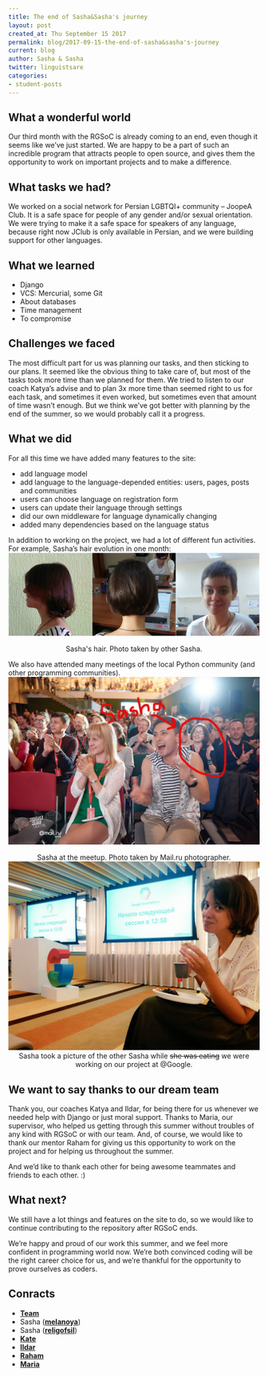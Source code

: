 ```yaml
---
title: The end of Sasha&Sasha's journey
layout: post
created_at: Thu September 15 2017
permalink: blog/2017-09-15-the-end-of-sasha&sasha's-journey
current: blog
author: Sasha & Sasha
twitter: linguistsare
categories:
- student-posts
---
```



## What a wonderful world
Our third month with the RGSoC is already coming to an end, even though it seems like we’ve just started. We are happy to be a part of such an incredible program that attracts people to open source, and gives them the opportunity to work on important projects and to make a difference.

## What tasks we had?
We worked on a social network for Persian LGBTQI+ community – JoopeA Club. It is a safe space for people of any gender and/or sexual orientation. We were trying to make it a safe space for speakers of any language, because right now JClub is only available in Persian, and we were building support for other languages.

## What we learned
* Django
* VCS: Mercurial, some Git
* About databases
* Time management
* To compromise

## Challenges we faced
The most difficult part for us was planning our tasks, and then sticking to our plans. It seemed like the obvious thing to take care of, but most of the tasks took more time than we planned for them. We tried to listen to our coach Katya’s advise and to plan 3x more time than seemed right to us for each task, and sometimes it even worked, but sometimes even that amount of time wasn’t enough. But we think we’ve got better with planning by the end of the summer, so we would probably call it a progress. 

## What we did
For all this time we have added many features to the site:

* add language model
* add language to the language-depended entities:  users, pages, posts and communities
* users can choose language on registration form
* users can update their language through settings
* did our own middleware for language  dynamically changing 
* added many dependencies based on the language status

In addition to working on the project, we had a lot of different fun activities.
For example, Sasha’s hair evolution in one month:
<img src="/img/blog/2017/Alexa-Sasha-Collage.jpg" alt="melanoya">
<div align="center" div class="image-credits"> Sasha's  hair. Photo taken by other Sasha. </div>

We also have attended many meetings of the local Python community (and other programming communities).
<img src="/img/blog/2017/Alexa-meetup-religofsil.jpg" alt="religofsil">
<div align="center" div class="image-credits"> Sasha at the meetup. Photo taken by Mail.ru photographer. </div>

<img src="/img/blog/2017/Alexa-melanoya-meetup.jpg" alt="melanoya at Google">
<div align="center" div class="image-credits"> Sasha took a picture of the other Sasha while <s>she was eating</s> we were working on our project at @Google. </div> 

## We want to say thanks to our dream team
Thank you, our coaches Katya and Ildar, for being there for us whenever we needed help with Django or just moral support. Thanks to Maria, our supervisor, who helped us getting through this summer without troubles of any kind with RGSoC or with our team. And, of course, we would like to thank our mentor Raham for giving us this opportunity to work on the project and for helping us throughout the summer.

And we’d like to thank each other for being awesome teammates and friends to each other. :)


## What next?
We still have a lot things and features on the site to do, so we would like to continue contributing to the repository after RGSoC ends.

We’re happy and proud of our work this summer, and we feel more confident in programming world now. We’re both convinced coding will be the right career choice for us, and we’re thankful for the opportunity to prove ourselves as coders.


## Conracts
* [__Team__](https://twitter.com/linguistsare)
* Sasha ([__melanoya__](https://github.com/melanoya))
* Sasha ([__religofsil__](https://github.com/religofsil))
* [__Kate__](https://github.com/Sereni)
* [__Ildar__](https://github.com/theotheo)
* [__Raham__](https://twitter.com/RahamRaf)
* [__Maria__](https://github.com/mkalininait)



